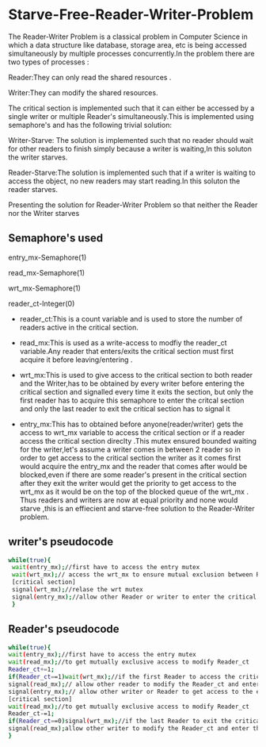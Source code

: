 
# Starve-Free-Reader-Writer-Problem

The Reader-Writer Problem is a classical problem in Computer Science in which a data structure like database, storage area, etc is being accessed simultaneously by multiple processes concurrently.In the problem there are two types of processes :

Reader:They can only read the shared resources .

 Writer:They can modify the shared resources.
 
 The critical section is implemented such that it can either be accessed by a single writer or multiple Reader's simultaneously.This is implemented using semaphore's and has the following trivial solution:

 Writer-Starve: The solution is implemented such that no reader should wait for other readers to finish simply because a writer is waiting,In this soluton the writer starves.

Reader-Starve:The solution is implemented such that  if a writer is waiting to access the object, no new readers may start reading.In this soluton the reader starves.


Presenting the solution for Reader-Writer Problem so that neither 
the Reader nor the Writer starves 

## Semaphore's used 
entry_mx-Semaphore(1)

read_mx-Semaphore(1)

wrt_mx-Semaphore(1)

reader_ct-Integer(0)


- reader_ct:This is a count variable and is used to store the number of readers active in the critical section.

- read_mx:This is used as a write-access to modfiy the reader_ct variable.Any reader that enters/exits the critical section must first acquire it before leaving/entering .

- wrt_mx:This is used to give access to the critical section to both reader and the Writer,has to be obtained by every writer before entering the critical section and signalled every time it exits the section, but only the first reader has to acquire this semaphore to enter the critcal section and only the last reader to exit the critical section has to signal it 

- entry_mx:This has to obtained before anyone(reader/writer) gets the access to wrt_mx  variable to access the critical section or if a reader access the critical section direclty .This mutex ensured bounded waiting for the writer,let's assume a writer comes in between 2 reader so in order to get access to the critical section the writer as it comes first would acquire the entry_mx and the reader that comes after would be blocked,even if there are some reader's present in the critical section after they exit the writer would get the priority to get access to the wrt_mx as it would be on the top of the blocked queue of the wrt_mx .
Thus readers and writers are now at equal priority and none would starve ,this is an effiecient and starve-free solution to the Reader-Writer problem.

## writer's pseudocode 
```bash
while(true){
 wait(entry_mx);//first have to access the entry mutex 
 wait(wrt_mx);// access the wrt_mx to ensure mutual exclusion between Reader and writer
 [critical section]
 signal(wrt_mx);//relase the wrt mutex 
 signal(entry_mx);//allow other Reader or writer to enter the critical section 
 }
```

## Reader's pseudocode
```bash
while(true){
wait(entry_mx);//first have to access the entry mutex 
wait(read_mx);//to get mutually exclusive access to modify Reader_ct
Reader_ct+=1;
if(Reader_ct==1)wait(wrt_mx);//if the first Reader to access the critical section has to access wrt_mx 
signal(read_mx);// allow other reader to modify the Reader_ct and enter the critical section
signal(entry_mx);// allow other writer or Reader to get access to the entry mutex
[critical section]
wait(read_mx);//to get mutually exclusive access to modify Reader_ct
Reader_ct-=1;
if(Reader_ct==0)signal(wrt_mx);//if the last Reader to exit the critical section so signal wrt_mx so that waiting writer or reader  can get access to the critical section
signal(read_mx);allow other writer to modify the Reader_ct and enter the critical section
}
``` 
